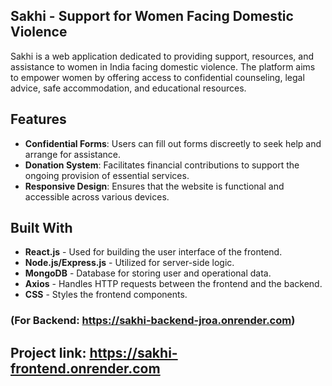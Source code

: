 ## Sakhi - Support for Women Facing Domestic Violence

Sakhi is a web application dedicated to providing support, resources, and assistance to women in India facing domestic violence. The platform aims to empower women by offering access to confidential counseling, legal advice, safe accommodation, and educational resources.

## Features

- **Confidential Forms**: Users can fill out forms discreetly to seek help and arrange for assistance.
- **Donation System**: Facilitates financial contributions to support the ongoing provision of essential services.
- **Responsive Design**: Ensures that the website is functional and accessible across various devices.

## Built With

- **React.js** - Used for building the user interface of the frontend.
- **Node.js/Express.js** - Utilized for server-side logic.
- **MongoDB** - Database for storing user and operational data.
- **Axios** - Handles HTTP requests between the frontend and the backend.
- **CSS** - Styles the frontend components.


### (For Backend: https://sakhi-backend-jroa.onrender.com)

## Project link: https://sakhi-frontend.onrender.com